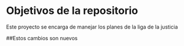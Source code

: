 # Objetivos de la repositorio

Este proyecto se encarga de manejar los planes de la liga de la justicia

##Estos cambios son nuevos
